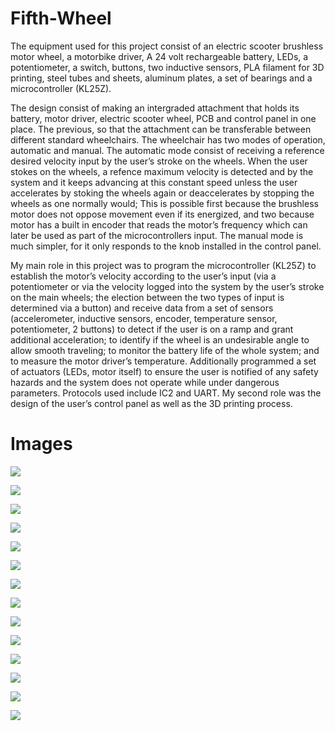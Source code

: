 # Fifth-Wheel

The equipment used for this project consist of an electric scooter brushless motor wheel, a motorbike driver, A 24 volt rechargeable battery, LEDs, a potentiometer, a switch, buttons, two inductive sensors, PLA filament for 3D printing, steel tubes and sheets, aluminum plates, a set of bearings and a microcontroller (KL25Z). 

The design consist of making an intergraded attachment that holds its battery, motor driver, electric scooter wheel, PCB and control panel in one place. The previous, so that the attachment can be transferable between different standard wheelchairs. The wheelchair has two modes of operation, automatic and manual. The automatic mode consist of receiving a reference desired velocity input by the user’s stroke on the wheels. When the user stokes on the wheels, a refence maximum velocity is detected and by the system and it keeps advancing at this constant speed unless the user accelerates by stoking the wheels again or deaccelerates by stopping the wheels as one normally would; This is possible first because the brushless motor does not oppose movement even if its energized, and two because motor has a built in encoder that reads the motor’s frequency which can later be used as part of the microcontrollers input. The manual mode is much simpler, for it only responds to the knob installed in the control panel. 

My main role in this project was to program the microcontroller (KL25Z) to establish the motor’s velocity according to the user’s input (via a potentiometer or via the velocity logged into the system by the user’s stroke on the main wheels; the election between the two types of input is determined via a button) and receive data from a set of sensors (accelerometer, inductive sensors, encoder, temperature sensor, potentiometer, 2 buttons) to detect if the user is on a ramp and grant additional acceleration; to identify if the wheel is an undesirable angle to allow smooth traveling; to monitor the battery life of the whole system; and to measure the motor driver’s temperature. Additionally programmed a set of actuators (LEDs, motor itself) to ensure the user is notified of any safety hazards and the system does not operate while under dangerous parameters. Protocols used include IC2 and UART. My second role was the design of the user’s control panel as well as the 3D printing process.  

# Images

![](Ensamble%20final.JPG)

![](IMG_20210927_174316.jpg)

![](IMG_20211129_202216%20(1).jpg)

![](IMG_20211202_200440%20(1).jpg)

![](IMG_20211202_200453.jpg)

![](IMG_20211202_200459%20(1).jpg)

![](IMG_20211203_161442.jpg)

![](IMG_20211203_161449.jpg)

![](IMG_20211203_161513%20(1).jpg)

![](IMG_20211203_192010%20(1).jpg)

![](IMG_20211203_192015.jpg)

![](IMG_20211203_192049.jpg)

![](IMG_20211203_192106.jpg)

![](IMG_20211203_192125.jpg)

